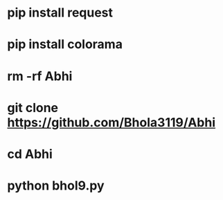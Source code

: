 # pip install request 
# pip install colorama
# rm -rf Abhi
# git clone https://github.com/Bhola3119/Abhi
# cd Abhi
# python bhol9.py

